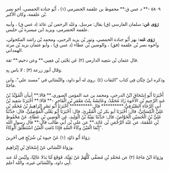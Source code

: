 ٥٨٠٩ -** د عس ق:** محفوظ بن علقمة الحضرمي (١) ، أَبُو جنادة الحمصي، أخو نصر بْن علقمة، وكان الأكبر.

**رَوَى عَن:** سلمان الفارسي (ق) يقال: مرسل، وعَبْد الرحمن بْن عائذ (د عس ق) ، وأبيه علقمة الحضرمي، ويزيد ابن ميسرة بْن حلبس.

**رَوَى عَنه:** بهز أَبُو جنادة الحمصي، وثور بْن يزيد الرحبي، ومحمد بْن راشد المكحولي، وأخوه نصر بْن علقمة (فق) ، والوضين بْن عطاء (د عس ق) ، وأبو عثمان يزيد بْن مرثد الهمداني.

قال عثمان بْن سَعِيد الدارمي (٢) عَن يَحْيَى بْن مَعِين،** وعن دحيم:** ثقة.

وَقَال أبوز زرعة (٣) : لا باس بِهِ.

وذكره ابنُ حِبَّان فِي كتاب "الثقات (٤) .روى له أبو داود، والنَّسَائي في "مسند علي"، وابن مَاجَهْ.

أَخْبَرَنَا أَبُو إِسْحَاقَ ابْنُ الدرجي، ومحمد بن عبد المؤمن الصوري،** قالا:** أنبأن الْمُؤَيَّدُ بْنُ عَبد الرَّحِيمِ بْنِ الأَخُوة زَادَ مُحَمَّدٌ، وعَائِشَةُ بِنْتُ مَعْمَرِ بْنِ الْفَاخِرِ -** قَالا:** أَخْبَرَنَا سَعِيد بْنُ أَبي الرَّجَاءِ الصَّيْرَفِيُّ،********** قال:********** أَخْبَرَنَا أَبُو نَصْرٍ إِبْرَاهِيمُ بْنُ مُحَمَّدِ بْنِ عَلِيٍّ الْكِسَائِيُّ، قال: أَخْبَرَنَا أبو بكر بْن الْمُقْرِئِ، قال: أَخْبَرَنَا أَبُو يَعْلَى الْمَوْصِلِيُّ، قال: حَدَّثَنَا عَلِيُّ بْنُ الْحُسَيْنِ الْخَوَّاصُ، قال: حَدَّثَنَا بَقِيَّةُ بْنُ الْوَلِيدِ، عَنِ الْوَضِينِ بْنِ عَطَاءٍ، عَنْ مَحْفُوظِ بْنِ عَلْقَمَةَ، عن عَبْد الرَّحْمَنِ بْن عَائِذ،** عن علي بْن أَبي طالب قال:** قال رسول الله "إِنَّمَا الْعَيْنُ وكَاءُ السَّهِ فَإِذَا نَامَتِ الْعَيْنُ اسْتَطْلَقَ الْوِكَاءُ.

رَوَاهُ أَبُو دَاوُد (١) عَنْ حيوة بْن شُرَيْحٍ فِي آخَرِينَ.

ورَوَاهُ النَّسَائي عَنْ إِسْحَاقَ بْنِ إِبْرَاهِيمَ.

ورَوَاهُ ابْنُ مَاجَهْ (٢) عن مُحَمَّدِ بْنِ مُصَفَّى كُلُّهُمْ عَنْ بَقِيَّةَ، فَوَقَعَ لَنَا بَدَلا عَالِيًا، ولَيْسَ لَهُ عند أَبِي داود، والنَّسَائي غيره، والله أعلم.